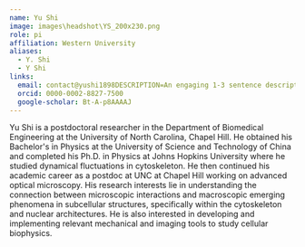 ```yaml
---
name: Yu Shi
image: images\headshot\YS_200x230.png
role: pi
affiliation: Western University
aliases:
  - Y. Shi
  - Y Shi
links:
  email: contact@yushi1898DESCRIPTION=An engaging 1-3 sentence description of your lab..com
  orcid: 0000-0002-8827-7500
  google-scholar: Bt-A-p8AAAAJ
---
```


Yu Shi is a postdoctoral researcher in the Department of Biomedical Engineering at the University of North Carolina, Chapel Hill. He obtained his Bachelor's in Physics at the University of Science and Technology of China and completed his Ph.D. in Physics at Johns Hopkins University where he studied dynamical fluctuations in cytoskeleton. He then continued his academic career as a postdoc at UNC at Chapel Hill working on advanced optical microscopy. His research interests lie in understanding the connection between microscopic interactions and macroscopic emerging phenomena in subcellular structures, specifically within the cytoskeleton and nuclear architectures. He is also interested in developing and implementing relevant mechanical and imaging tools to study cellular biophysics.
